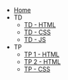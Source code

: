 * [Home](/)
* TD
  * [TD - HTML](https://jeremlb.github.io/wim11/assets/courses/html.pdf)
  * [TD - CSS](https://docs.google.com/presentation/d/1ZKXUkWDGRgUdHM4ZxzRKZKWz0SYCwON1mJIU8Yva30E/edit?usp=sharing)
  * [TD - JS](https://jeremlb.github.io/wim11/assets/courses/js.pdf)
* TP
  * [TP 1 - HTML](/tp/html-1)
  * [TP 2 - HTML](/tp/html-2)
  * [TP - CSS](/tp/css)
  <!-- * [TP - JS](http://www.iut-fbleau.fr/sitebp/web/wim11/?p=tp6) -->
<!-- * [Project](/project) -->
